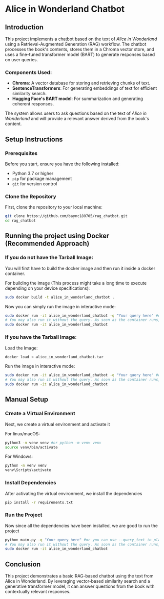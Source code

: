 # Alice in Wonderland Chatbot

## Introduction
This project implements a chatbot based on the text of *Alice in Wonderland* using a Retrieval-Augmented Generation (RAG) workflow. The chatbot processes the book's contents, stores them in a Chroma vector store, and uses a fine-tuned transformer model (BART) to generate responses based on user queries.

### Components Used:
- **Chroma**: A vector database for storing and retrieving chunks of text.
- **SentenceTransformers**: For generating embeddings of text for efficient similarity search.
- **Hugging Face's BART model**: For summarization and generating coherent responses.

The system allows users to ask questions based on the text of *Alice in Wonderland* and will provide a relevant answer derived from the book's content.

## Setup Instructions

### Prerequisites
Before you start, ensure you have the following installed:
- Python 3.7 or higher
- `pip` for package management
- `git` for version control

### Clone the Repository
First, clone the repository to your local machine:

```bash
git clone https://github.com/baync180705/rag_chatbot.git
cd rag_chatbot
```
## Running the project using Docker (Recommended Approach)

### If you do not have the Tarball Image:
You will first have to build the docker image and then run it inside a docker container.

For building the image (This process might take a long time to execute depending on your device specifications):
```bash
sudo docker build -t alice_in_wonderland_chatbot .
```

Now you can simply run the image in interactive mode:
```bash
sudo docker run -it alice_in_wonderland_chatbot -q "Your query here" #or you can use --query_text in place of -q
# You may also run it without the query. As soon as the container runs, you will eventually be prompted to enter it.
sudo docker run -it alice_in_wonderland_chatbot
```

### If you have the Tarball Image:

Load the Image:
```bash
docker load < alice_in_wonderland_chatbot.tar
```
Run the image in interactive mode:
```bash
sudo docker run -it alice_in_wonderland_chatbot -q "Your query here" #or you can use --query_text in place of -q
# You may also run it without the query. As soon as the container runs, you will eventually be prompted to enter it.
sudo docker run -it alice_in_wonderland_chatbot
```

## Manual Setup 

### Create a Virtual Environment
Next, we create a virtual environment and activate it

For linux/macOS:
```bash
python3 -m venv venv #or python -m venv venv
source venv/bin/activate
```

For Windows:
```bash
python -m venv venv
venv\Scripts\activate
```

### Install Dependencies
After activating the virtual environment, we install the dependencies

```bash
pip install -r requirements.txt
```

### Run the Project
Now since all the dependencies have been installed, we are good to run the project

```bash
python main.py -q "Your query here" #or you can use --query_text in place of -q
# You may also run it without the query. As soon as the container runs, you will eventually be prompted to enter it.
sudo docker run -it alice_in_wonderland_chatbot
```

## Conclusion
This project demonstrates a basic RAG-based chatbot using the text from Alice in Wonderland. By leveraging vector-based similarity search and a generative transformer model, it can answer questions from the book with contextually relevant responses.
